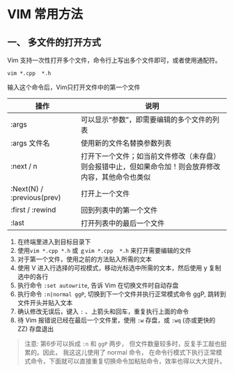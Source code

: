 # VIM 常用方法



## 一、 多文件的打开方式

Vim 支持一次性打开多个文件，命令行上写出多个文件即可，或者使用通配符。

```shell
vim *.cpp  *.h
```

输入这个命令后，Vim只打开文件中的第一个文件

| 操作                         | 说明                                                         |
| ---------------------------- | ------------------------------------------------------------ |
| :args                        | 可以显示“参数”，即需要编辑的多个文件的列表                   |
| :args 文件名                 | 使用新的文件名替换参数列表                                   |
| :next / n                    | 打开下一个文件；如当前文件修改（未存盘）则会报错中止，但如果命令加！则会放弃修改内容，其他命令也类似 |
| :Next(N) /   :previous(prev) | 打开上一个文件                                               |
| :first / :rewind             | 回到列表中的第一个文件                                       |
| :last                        | 打开列表中的最后一个文件                                     |



1. 在终端里进入到目标目录下
2. 使用`vim *.cpp *.h`  或 `ｇvim *.cpp  *.h` 来打开需要编辑的文件
3. 对于第一个文件，使用之前的方法贴入所需的文本
4. 使用 V 进入行选择的可视模式，移动光标选中所需的文本，然后使用 y 复制选中的各行
5. 执行命令 `:set autowrite`, 告诉 Vim 在切换文件时自动存盘
6. 执行命令 `:n|normal ggP`, 切换到下一个文件并执行正常模式命令 ggP, 跳转到文件开头并贴入文本
7. 确认修改无误后，键入 `:` 、上箭头和回车，重复执行上面的命令
8. 待 Vim 报错说已经在最后一个文件里，使用 `:w` 存盘，或 `:wq` (亦或更快的 ZZ) 存盘退出

> 注意:   第6步可以拆成 `:n` 和 `ggP` 两步， 但文件数量较多时，反复手工敲也挺累的。因此， 我这这儿使用了 normal 命令， 在命令行模式下执行正常模式命令，下面就可以直接重复切换命令加粘贴命令，效率也得以大大提升。

